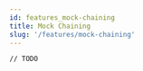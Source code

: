 ```yaml
---
id: features_mock-chaining
title: Mock Chaining
slug: '/features/mock-chaining'
---
```


```// TODO```